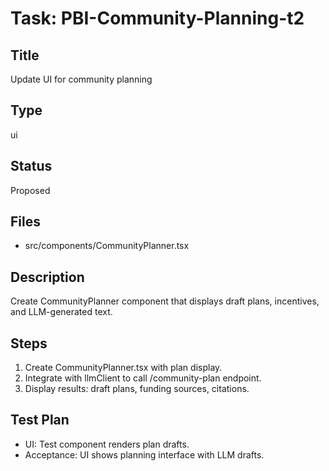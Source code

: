 # Task: PBI-Community-Planning-t2

## Title
Update UI for community planning

## Type
ui

## Status
Proposed

## Files
- src/components/CommunityPlanner.tsx

## Description
Create CommunityPlanner component that displays draft plans, incentives, and LLM-generated text.

## Steps
1. Create CommunityPlanner.tsx with plan display.
2. Integrate with llmClient to call /community-plan endpoint.
3. Display results: draft plans, funding sources, citations.

## Test Plan
- UI: Test component renders plan drafts.
- Acceptance: UI shows planning interface with LLM drafts.
